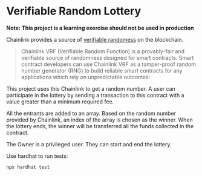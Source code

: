 # Verifiable Random Lottery

__Note: This project is a learning exercise should not be used in production__

Chainlink provides a source of [verifiable randomess](https://docs.chain.link/docs/chainlink-vrf/) on the blockchain. 

> Chainlink VRF (Verifiable Random Function) is a provably-fair and verifiable source of randomness designed for smart contracts. Smart contract developers can use Chainlink VRF as a tamper-proof random number generator (RNG) to build reliable smart contracts for any applications which rely on unpredictable outcomes:


This project uses this Chainlink to get a random number. A user can participate in the lottery by sending a transaction to this contract with a value greater than a minimum required fee. 

All the entrants are added to an array. Based on the random number provided by Chainlink, an index of the array is chosen as the winner. When the lottery ends, the winner will be transferred all the funds collected in the contract.

The Owner is a privileged user. They can start and end the lottery. 

Use hardhat to run tests:

```shell
npx hardhat test
```
